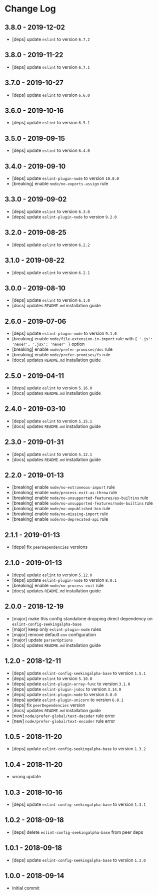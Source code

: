 # Change Log

## 3.8.0 - 2019-12-02
 - [deps] update `eslint` to version `6.7.2`
 
## 3.8.0 - 2019-11-22
 - [deps] update `eslint` to version `6.7.1`
 
## 3.7.0 - 2019-10-27
 - [deps] update `eslint` to version `6.6.0`
 
## 3.6.0 - 2019-10-16
 - [deps] update `eslint` to version `6.5.1`
 
## 3.5.0 - 2019-09-15
 - [deps] update `eslint` to version `6.4.0`
 
## 3.4.0 - 2019-09-10
 - [deps] update `eslint-plugin-node` to version `10.0.0`
 - [breaking] enable `node/no-exports-assign` rule
 
## 3.3.0 - 2019-09-02
 - [deps] update `eslint` to version `6.3.0`
 - [deps] update `eslint-plugin-node` to version `9.2.0`
 
## 3.2.0 - 2019-08-25
 - [deps] update `eslint` to version `6.2.2`
 
## 3.1.0 - 2019-08-22
 - [deps] update `eslint` to version `6.2.1`

## 3.0.0 - 2019-08-10
 - [deps] update `eslint` to version `6.1.0`
 - [docs] updates `README.md` installation guide

## 2.6.0 - 2019-07-06
 - [deps] update `eslint-plugin-node` to version `9.1.0`
 - [breaking] enable `node/file-extension-in-import` rule with `{ '.js': 'never', '.jsx': 'never' }` option
 - [breaking] enable `node/prefer-promises/dns` rule
 - [breaking] enable `node/prefer-promises/fs` rule
 - [docs] updates `README.md` installation guide

## 2.5.0 - 2019-04-11
 - [deps] update `eslint` to version `5.16.0`
 - [docs] updates `README.md` installation guide

## 2.4.0 - 2019-03-10
 - [deps] update `eslint` to version `5.15.1`
 - [docs] updates `README.md` installation guide

## 2.3.0 - 2019-01-31
 - [deps] update `eslint` to version `5.12.1`
 - [docs] updates `README.md` installation guide

## 2.2.0 - 2019-01-13
 - [breaking] enable `node/no-extraneous-import` rule
 - [breaking] enable `node/process-exit-as-throw` rule
 - [breaking] enable `node/no-unsupported-features/es-builtins` rule
 - [breaking] enable `node/no-unsupported-features/node-builtins` rule
 - [breaking] enable `node/no-unpublished-bin` rule
 - [breaking] enable `node/no-missing-import` rule
 - [breaking] enable `node/no-deprecated-api` rule

## 2.1.1 - 2019-01-13
 - [deps] fix `peerDependencies` versions

## 2.1.0 - 2019-01-13
 - [deps] update `eslint` to version `5.12.0`
 - [deps] update `eslint-plugin-node` to version `8.0.1`
 - [breaking] enable `node/no-process-exit` rule
 - [docs] updates `README.md` installation guide

## 2.0.0 - 2018-12-19
 - [major] make this config standalone dropping direct dependency on `eslint-config-seekingalpha-base`
 - [major] keep only `eslint-plugin-node` rules
 - [major] remove default `env` configuration
 - [major] update `parserOptions`
 - [docs] updates `README.md` installation guide

## 1.2.0 - 2018-12-11
 - [deps] update `eslint-config-seekingalpha-base` to version `1.5.1`
 - [deps] update `eslint` to version `5.10.0`
 - [deps] update `eslint-plugin-array-func` to version `3.1.0`
 - [deps] update `eslint-plugin-jsdoc` to version `3.14.0`
 - [deps] update `eslint-plugin-node` to version `8.0.0`
 - [deps] update `eslint-plugin-unicorn` to version `6.0.1`
 - [deps] fix `peerDependencies` version
 - [docs] updates `README.md` installation guide
 - [new] `node/prefer-global/text-decoder` rule error
 - [new] `node/prefer-global/text-encoder` rule error

## 1.0.5 - 2018-11-20
 - [deps] update `eslint-config-seekingalpha-base` to version `1.3.2`

## 1.0.4 - 2018-11-20
 - wrong update

## 1.0.3 - 2018-10-16
 - [deps] update `eslint-config-seekingalpha-base` to version `1.3.1`

## 1.0.2 - 2018-09-18
 - [deps] delete `eslint-config-seekingalpha-base` from peer deps

## 1.0.1 - 2018-09-18
 - [deps] update `eslint-config-seekingalpha-base` to version `1.3.0`

## 1.0.0 - 2018-09-14
 - Initial commit
